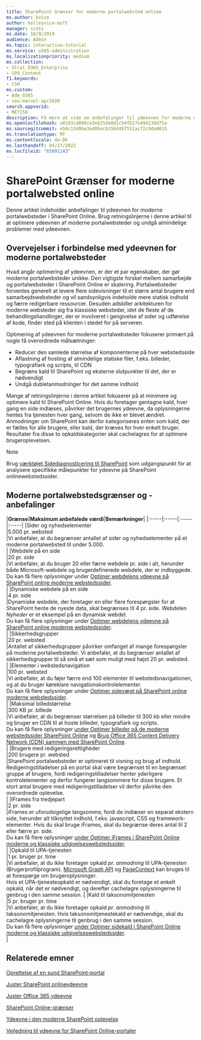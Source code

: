 ```yaml
---
title: SharePoint Grænser for moderne portalwebsted online
ms.author: kvice
author: kelleyvice-msft
manager: scotv
ms.date: 10/9/2019
audience: Admin
ms.topic: interactive-tutorial
ms.service: o365-administration
ms.localizationpriority: medium
ms.collection:
- Strat_O365_Enterprise
- SPO_Content
f1.keywords:
- CSH
ms.custom:
- Adm_O365
- seo-marvel-apr2020
search.appverid:
- MET150
description: Få mere at vide om anbefalinger til ydeevnen for moderne websteder i SharePoint Online, f.eks. begrænsning af kald til SharePoint og eksterne slutpunkter.
ms.openlocfilehash: a0163cd808ce3eb25da8d1c94fb27ed9d238d75a
ms.sourcegitcommit: e50c13d9be3ed05ecb156d497551acf2c9da9015
ms.translationtype: MT
ms.contentlocale: da-DK
ms.lasthandoff: 04/27/2022
ms.locfileid: "65091143"
---
```

# <a name="sharepoint-online-modern-portal-site-limits"></a>SharePoint Grænser for moderne portalwebsted online

Denne artikel indeholder anbefalinger til ydeevnen for moderne portalwebsteder i SharePoint Online. Brug retningslinjerne i denne artikel til at optimere ydeevnen af moderne portalwebsteder og undgå almindelige problemer med ydeevnen.

## <a name="performance-considerations-for-modern-portal-sites"></a>Overvejelser i forbindelse med ydeevnen for moderne portalwebsteder

Hvad angår optimering af ydeevnen, er der et par egenskaber, der gør moderne portalwebsteder unikke. Den vigtigste forskel mellem samarbejde og portalwebsteder i SharePoint Online er skalering. Portalwebsteder forventes generelt at levere flere sidevisninger til et større antal brugere end samarbejdswebsteder og vil sandsynligvis indeholde mere statisk indhold og færre redigerbare ressourcer. Desuden adskiller arkitekturen for moderne websteder sig fra klassiske websteder, idet de fleste af de behandlingshandlinger, der er involveret i gengivelse af sider og udførelse af kode, finder sted på klienten i stedet for på serveren.

Optimering af ydeevnen for moderne portalwebsteder fokuserer primært på nogle få overordnede målsætninger:

- Reducer den samlede størrelse af komponenterne på hver webstedsside
- Aflastning af hosting af almindelige statiske filer, f.eks. billeder, typografiark og scripts, til CDN
- Begræns kald til SharePoint og eksterne slutpunkter til det, der er nødvendigt
- Undgå dubletanmodninger for det samme indhold

Mange af retningslinjerne i denne artikel fokuserer på at minimere og optimere kald til SharePoint Online. Hvis du foretager gentagne kald, hver gang en side indlæses, påvirker det brugernes ydeevne, da oplysningerne hentes fra tjenesten hver gang, selvom de ikke er blevet ændret. Anmodninger om SharePoint kan derfor kategoriseres enten som kald, der er fælles for alle brugere, eller kald, der kræves for hver enkelt bruger. Resultater fra disse to opkaldskategorier skal cachelagres for at optimere brugeroplevelsen.

>[!NOTE]
>Brug [værktøjet Sidediagnosticering til SharePoint](./page-diagnostics-for-spo.md) som udgangspunkt for at analysere specifikke målepunkter for ydeevne på SharePoint onlinewebstedssider.

## <a name="modern-portal-site-limits-and-recommendations"></a>Moderne portalwebstedsgrænser og -anbefalinger

|**Grænse**|**Maksimum anbefalede værdi**|**Bemærkninger**|
|:-----|:-----|:-----|:-----|
|Sider og nyhedselementer  <br/> |5.000 pr. websted  <br/> |Vi anbefaler, at du begrænser antallet af sider og nyhedselementer på et moderne portalwebsted til under 5.000.  <br/> |
|Webdele på en side  <br/> |20 pr. side  <br/> |Vi anbefaler, at du bruger 20 eller færre webdele pr. side i alt, herunder både Microsoft-webdele og brugerdefinerede webdele, der er indbyggede. <br/> Du kan få flere oplysninger under [Optimer webdelens ydeevne på SharePoint online moderne webstedssider](modern-web-part-optimization.md).  <br/> |
|Dynamiske webdele på en side  <br/> |4 pr. side  <br/> |Dynamiske webdele, der foretager en eller flere forespørgsler for at SharePoint hente de nyeste data, skal begrænses til 4 pr. side. Webdelen _Nyheder_ er et eksempel på en dynamisk webdel. <br/> Du kan få flere oplysninger under [Optimer webdelens ydeevne på SharePoint online moderne webstedssider](modern-web-part-optimization.md).    <br/> |
|Sikkerhedsgrupper  <br/> |20 pr. websted  <br/> |Antallet af sikkerhedsgrupper påvirker omfanget af mange forespørgsler på moderne portalwebsteder. Vi anbefaler, at du begrænser antallet af sikkerhedsgrupper til så små et sæt som muligt med højst 20 pr. websted.  <br/> |
|Elementer i webstedsnavigation  <br/> |100 pr. websted  <br/> |Vi anbefaler, at du føjer færre end 100 elementer til webstedsnavigationen, og at du bruger køreklare navigationskontrolelementer.  <br/> Du kan få flere oplysninger under [Optimer sidevægt på SharePoint online moderne webstedssider](modern-page-weight-optimization.md). <br/> |
|Maksimal billedstørrelse  <br/> |300 KB pr. billede  <br/> |Vi anbefaler, at du begrænser størrelsen på billeder til 300 kb eller mindre og bruger en CDN til at hoste billeder, typografiark og scripts. <br/>Du kan få flere oplysninger [under Optimer billeder på de moderne webstedssider SharePoint Online](modern-image-optimization.md) og [Brug Office 365 Content Delivery Network (CDN) sammen med SharePoint Online](use-microsoft-365-cdn-with-spo.md).  <br/> |
|Brugere med redigeringsrettigheder  <br/> |200 brugere pr. websted  <br/> |SharePoint portalwebsteder er optimeret til visning og brug af indhold. Redigeringstilladelser på en portal skal være begrænset til en begrænset gruppe af brugere, fordi redigeringstilladelser henter yderligere kontrolelementer og derfor fungerer langsommere for disse brugere. Et stort antal brugere med redigeringstilladelser vil derfor påvirke den overordnede oplevelse. <br/> |
|IFrames fra tredjepart  <br/> |2 pr. side  <br/> |iFrames er uforudsigelige langsomme, fordi de indlæser en separat ekstern side, herunder alt tilknyttet indhold, f.eks. javascript, CSS og framework-elementer. Hvis du skal bruge iFrames, skal du begrænse deres antal til 2 eller færre pr. side.<br/> Du kan få flere oplysninger [under Optimer iFrames i SharePoint Online moderne og klassiske udgivelseswebstedssider](modern-iframe-optimization.md). <br/> |
|Opkald til UPA-tjenesten  <br/> |1 pr. bruger pr. time  <br/> |Vi anbefaler, at du ikke foretager opkald _pr. anmodning_ til UPA-tjenesten (Brugerprofilprogram). [Microsoft Graph API](/graph/call-api) og [PageContext](/javascript/api/sp-page-context/pagecontext) kan bruges til at forespørge om brugeroplysninger.  <br/> Hvis et UPA-tjenesteopkald er nødvendigt, skal du foretage et enkelt opkald, når det er nødvendigt, og derefter cachelagre oplysningerne til genbrug i den samme session. |
|Kald til taksonomitjenesten  <br/> |5 pr. bruger pr. time  <br/> |Vi anbefaler, at du ikke foretager opkald _pr. anmodning_ til taksonomitjenesten. Hvis taksonomitjenestekald er nødvendige, skal du cachelagre oplysningerne til genbrug i den samme session. <br/> Du kan få flere oplysninger [under Optimer sidekald i SharePoint Online moderne og klassiske udgivelseswebstedssider](modern-page-call-optimization.md). <br/> |

## <a name="related-topics"></a>Relaterede emner

[Oprettelse af en sund SharePoint-portal](/sharepoint/portal-health)

[Juster SharePoint onlineydeevne](tune-sharepoint-online-performance.md)

[Juster Office 365 ydeevne](tune-microsoft-365-performance.md)

[SharePoint Online-grænser](/office365/servicedescriptions/sharepoint-online-service-description/sharepoint-online-limits)

[Ydeevne i den moderne SharePoint oplevelse](/sharepoint/modern-experience-performance)

[Vejledning til ydeevne for SharePoint Online-portaler](/sharepoint/dev/solution-guidance/portal-performance)
